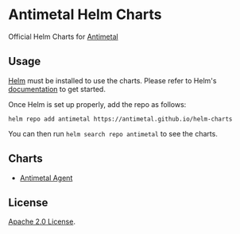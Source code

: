 # Antimetal Helm Charts

Official Helm Charts for [Antimetal](https://antimetal.com)

## Usage

[Helm](https://helm.sh) must be installed to use the charts.
Please refer to Helm's [documentation](https://helm.sh/docs/) to get started.

Once Helm is set up properly, add the repo as follows:

```console
helm repo add antimetal https://antimetal.github.io/helm-charts
```

You can then run `helm search repo antimetal` to see the charts.

## Charts

- [Antimetal Agent](https://github.com/antimetal/helm-charts/tree/main/charts/antimetal-agent)

## License

[Apache 2.0 License](./LICENSE).
